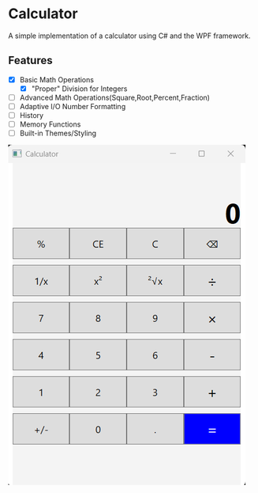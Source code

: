 # Calculator
A simple implementation of a calculator using C# and the WPF framework.
## Features
- [x] Basic Math Operations
    - [x] "Proper" Division for Integers
- [ ] Advanced Math Operations(Square,Root,Percent,Fraction)
- [ ] Adaptive I/O Number Formatting 
- [ ] History
- [ ] Memory Functions
- [ ] Built-in Themes/Styling
<img src = "https://github.com/MatthewMing11/Calculator/blob/main/calculator.png?raw=true">
